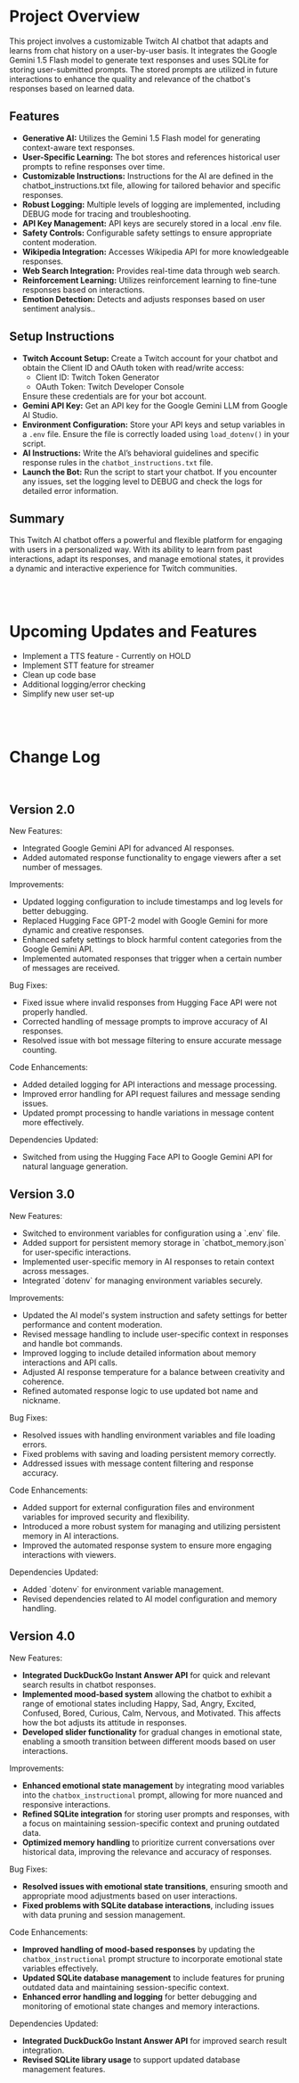<body>
    <h1>Project Overview</h1>
    <p>This project involves a customizable Twitch AI chatbot that adapts and learns from chat history on a user-by-user basis. It integrates the Google Gemini 1.5 Flash model to generate text responses and uses SQLite for storing user-submitted prompts. The stored prompts are utilized in future interactions to enhance the quality and relevance of the chatbot's responses based on learned data.</p>
    <h2>Features</h2>
    <ul>
        <li><strong>Generative AI:</strong> Utilizes the Gemini 1.5 Flash model for generating context-aware text responses.</li>
        <li><strong>User-Specific Learning:</strong> The bot stores and references historical user prompts to refine responses over time.</li>
        <li><strong>Customizable Instructions:</strong> Instructions for the AI are defined in the chatbot_instructions.txt file, allowing for tailored behavior and specific responses.</li>
        <li><strong>Robust Logging:</strong> Multiple levels of logging are implemented, including DEBUG mode for tracing and troubleshooting.</li>
        <li><strong>API Key Management:</strong> API keys are securely stored in a local .env file.</li>
        <li><strong>Safety Controls:</strong> Configurable safety settings to ensure appropriate content moderation.</li>
        <li><strong>Wikipedia Integration:</strong> Accesses Wikipedia API for more knowledgeable responses.</li>
        <li><strong>Web Search Integration:</strong> Provides real-time data through web search.</li>
        <li><strong>Reinforcement Learning:</strong> Utilizes reinforcement learning to fine-tune responses based on interactions.</li>
        <li><strong>Emotion Detection:</strong> Detects and adjusts responses based on user sentiment analysis..</li>
    </ul>
    <h2>Setup Instructions</h2>
    <ul>
        <li><strong>Twitch Account Setup:</strong> Create a Twitch account for your chatbot and obtain the Client ID and OAuth token with read/write access:
            <ul>
                <li>Client ID: Twitch Token Generator</li>
                <li>OAuth Token: Twitch Developer Console</li>
            </ul>
            Ensure these credentials are for your bot account.</li>
        <li><strong>Gemini API Key:</strong> Get an API key for the Google Gemini LLM from Google AI Studio.</li>
        <li><strong>Environment Configuration:</strong> Store your API keys and setup variables in a <code>.env</code> file. Ensure the file is correctly loaded using <code>load_dotenv()</code> in your script.</li>
        <li><strong>AI Instructions:</strong> Write the AI’s behavioral guidelines and specific response rules in the <code>chatbot_instructions.txt</code> file.</li>
        <li><strong>Launch the Bot:</strong> Run the script to start your chatbot. If you encounter any issues, set the logging level to DEBUG and check the logs for detailed error information.</li>
    </ul>
    <h2>Summary</h2>
    <p>This Twitch AI chatbot offers a powerful and flexible platform for engaging with users in a personalized way. With its ability to learn from past interactions, adapt its responses, and manage emotional states, it provides a dynamic and interactive experience for Twitch communities.</p>
    <br>
    <br>
    <h1>Upcoming Updates and Features</h1>
    <ul>
        <li>Implement a TTS feature - Currently on HOLD</li>
        <li>Implement STT feature for streamer</li>
        <li>Clean up code base</li>
        <li>Additional logging/error checking</li>
        <li>Simplify new user set-up</li>
    </ul>
    <br>
    <br>
<body>
    <h1>Change Log</h1>
    <br>
    <div class="version">
        <h2>Version 2.0</h2>
        <div class="section">
            <div class="section-title">New Features:</div>
            <ul>
                <li>Integrated Google Gemini API for advanced AI responses.</li>
                <li>Added automated response functionality to engage viewers after a set number of messages.</li>
            </ul>
        </div>
        <div class="section">
            <div class="section-title">Improvements:</div>
            <ul>
                <li>Updated logging configuration to include timestamps and log levels for better debugging.</li>
                <li>Replaced Hugging Face GPT-2 model with Google Gemini for more dynamic and creative responses.</li>
                <li>Enhanced safety settings to block harmful content categories from the Google Gemini API.</li>
                <li>Implemented automated responses that trigger when a certain number of messages are received.</li>
            </ul>
        </div>
        <div class="section">
            <div class="section-title">Bug Fixes:</div>
            <ul>
                <li>Fixed issue where invalid responses from Hugging Face API were not properly handled.</li>
                <li>Corrected handling of message prompts to improve accuracy of AI responses.</li>
                <li>Resolved issue with bot message filtering to ensure accurate message counting.</li>
            </ul>
        </div>
        <div class="section">
            <div class="section-title">Code Enhancements:</div>
            <ul>
                <li>Added detailed logging for API interactions and message processing.</li>
                <li>Improved error handling for API request failures and message sending issues.</li>
                <li>Updated prompt processing to handle variations in message content more effectively.</li>
            </ul>
        </div>
        <div class="section">
            <div class="section-title">Dependencies Updated:</div>
            <ul>
                <li>Switched from using the Hugging Face API to Google Gemini API for natural language generation.</li>
            </ul>
        </div>
    </div>
<div class="version">
        <h2>Version 3.0</h2>
        <div class="section">
            <div class="section-title">New Features:</div>
            <ul>
                <li>Switched to environment variables for configuration using a `.env` file.</li>
                <li>Added support for persistent memory storage in `chatbot_memory.json` for user-specific interactions.</li>
                <li>Implemented user-specific memory in AI responses to retain context across messages.</li>
                <li>Integrated `dotenv` for managing environment variables securely.</li>
            </ul>
        </div>
        <div class="section">
            <div class="section-title">Improvements:</div>
            <ul>
                <li>Updated the AI model's system instruction and safety settings for better performance and content moderation.</li>
                <li>Revised message handling to include user-specific context in responses and handle bot commands.</li>
                <li>Improved logging to include detailed information about memory interactions and API calls.</li>
                <li>Adjusted AI response temperature for a balance between creativity and coherence.</li>
                <li>Refined automated response logic to use updated bot name and nickname.</li>
            </ul>
        </div>
        <div class="section">
            <div class="section-title">Bug Fixes:</div>
            <ul>
                <li>Resolved issues with handling environment variables and file loading errors.</li>
                <li>Fixed problems with saving and loading persistent memory correctly.</li>
                <li>Addressed issues with message content filtering and response accuracy.</li>
            </ul>
        </div>
        <div class="section">
            <div class="section-title">Code Enhancements:</div>
            <ul>
                <li>Added support for external configuration files and environment variables for improved security and flexibility.</li>
                <li>Introduced a more robust system for managing and utilizing persistent memory in AI interactions.</li>
                <li>Improved the automated response system to ensure more engaging interactions with viewers.</li>
            </ul>
        </div>
        <div class="section">
            <div class="section-title">Dependencies Updated:</div>
            <ul>
                <li>Added `dotenv` for environment variable management.</li>
                <li>Revised dependencies related to AI model configuration and memory handling.</li>
            </ul>
        </div>
    </div>
            <h2>Version 4.0</h2>
    <div class="section">
            <div class="section-title">New Features:</div>
    <ul>
        <li><strong>Integrated DuckDuckGo Instant Answer API</strong> for quick and relevant search results in chatbot responses.</li>
        <li><strong>Implemented mood-based system</strong> allowing the chatbot to exhibit a range of emotional states including Happy, Sad, Angry, Excited, Confused, Bored, Curious, Calm, Nervous, and Motivated. This affects how the bot adjusts its attitude in responses.</li>
        <li><strong>Developed slider functionality</strong> for gradual changes in emotional state, enabling a smooth transition between different moods based on user interactions.</li>
    </ul>
    <div class="section">
            <div class="section-title">Improvements:</div>
    <ul>
        <li><strong>Enhanced emotional state management</strong> by integrating mood variables into the <code>chatbox_instructional</code> prompt, allowing for more nuanced and responsive interactions.</li>
        <li><strong>Refined SQLite integration</strong> for storing user prompts and responses, with a focus on maintaining session-specific context and pruning outdated data.</li>
        <li><strong>Optimized memory handling</strong> to prioritize current conversations over historical data, improving the relevance and accuracy of responses.</li>
    </ul>
    <div class="section">
            <div class="section-title">Bug Fixes:</div>
    <ul>
        <li><strong>Resolved issues with emotional state transitions</strong>, ensuring smooth and appropriate mood adjustments based on user interactions.</li>
        <li><strong>Fixed problems with SQLite database interactions</strong>, including issues with data pruning and session management.</li>
    </ul>
    <div class="section">
            <div class="section-title">Code Enhancements:</div>
    <ul>
        <li><strong>Improved handling of mood-based responses</strong> by updating the <code>chatbox_instructional</code> prompt structure to incorporate emotional state variables effectively.</li>
        <li><strong>Updated SQLite database management</strong> to include features for pruning outdated data and maintaining session-specific context.</li>
        <li><strong>Enhanced error handling and logging</strong> for better debugging and monitoring of emotional state changes and memory interactions.</li>
    </ul>
    <div class="section">
            <div class="section-title">Dependencies Updated:</div>
    <ul>
        <li><strong>Integrated DuckDuckGo Instant Answer API</strong> for improved search result integration.</li>
        <li><strong>Revised SQLite library usage</strong> to support updated database management features.</li>
    </ul>
</body>
</html>
